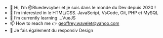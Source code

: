 - 👋  Hi, I’m @Bluedevcyber et je suis dans le monde du Dev depuis 2020 !
- 👀  I’m interested in  le HTML/CSS. JavaScript, VsCode, Git, PHP  et MySQL
- 🌱  I’m currently learning ...VueJS
- 📫  How to reach me  :point_right: geoffrey.wavelet@yahoo.com
- 📱  Je fais également du responsiv Design
